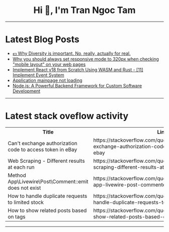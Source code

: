 <h1 align="center">Hi 👋, I'm Tran Ngoc Tam</h1>

---

# Latest Blog Posts 
<!-- BLOG-POST-LIST:START -->
- [💵 Why Diversity is important. No, really, actually for real.](https://dev.to/samuelfaure/why-diversity-is-important-no-really-actually-for-real-1b7l)
- [Why you should always set responsive mode to 320px when checking &quot;mobile layout&quot; on your web pages](https://dev.to/lebbe/why-you-should-always-set-responsive-mode-to-320px-when-checking-mobile-layout-on-your-web-pages-3gd9)
- [Implement React v18 from Scratch Using WASM and Rust - [11] Implement Event System](https://dev.to/paradeto/implement-react-v18-from-scratch-using-wasm-and-rust-11-implement-event-system-154)
- [Application mainpage not loading](https://dev.to/shivam86687/application-mainpage-not-loading-2mg6)
- [Node.js: A Powerful Backend Framework for Custom Software Development](https://dev.to/vipulgupta/nodejs-a-powerful-backend-framework-for-custom-software-development-2did)
<!-- BLOG-POST-LIST:END -->

---

# Latest stack oveflow activity
<table>
  <tr><th>Title</th><th>Link</th></tr>
  <!-- STACKOVERFLOW:START --><tr><td>Can&#39;t exchange authorization code to access token in eBay</td><td>https://stackoverflow.com/questions/78441018/cant-exchange-authorization-code-to-access-token-in-ebay</td></tr><tr><td>Web Scraping - Different results at each run</td><td>https://stackoverflow.com/questions/78441009/web-scraping-different-results-at-each-run</td></tr><tr><td>Method App\Livewire\Post\Comment::emit does not exist</td><td>https://stackoverflow.com/questions/78440986/method-app-livewire-post-commentemit-does-not-exist</td></tr><tr><td>How to handle duplicate requests to limited stock</td><td>https://stackoverflow.com/questions/78440940/how-to-handle-duplicate-requests-to-limited-stock</td></tr><tr><td>How to show related posts based on tags</td><td>https://stackoverflow.com/questions/78440838/how-to-show-related-posts-based-on-tags</td></tr><!-- STACKOVERFLOW:END -->
</table>

---


